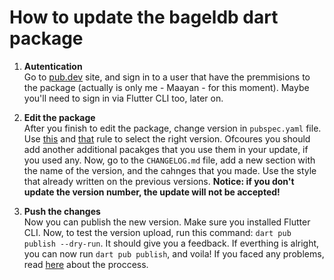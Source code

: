 # How to update the bageldb dart package

1. **Autentication**<br/>
Go to [pub.dev](pub.dev) site, and sign in to a user that have the premmisions to the package (actually is only me - Maayan - for this moment). Maybe you'll need to sign in via Flutter CLI too, later on.

2. **Edit the package**<br/>
After you finish to edit the package, change version in ```pubspec.yaml``` file. Use [this](https://semver.org/spec/v2.0.0-rc.1.html) and [that](https://dart.dev/tools/pub/versioning) rule to select the right version. Ofcoures you should add another additional pacakges that you use them in your update, if you used any.
Now, go to the ```CHANGELOG.md``` file, add a new section with the name of the version, and the cahnges that you made. Use the style that already written on the previous versions. **Notice: if you don't update the version number, the update will not be accepted!** 

3. **Push the changes**<br/>
Now you can publish the new version. Make sure you installed Flutter CLI. Now, to test the version upload, run this command: ```dart pub publish --dry-run```. It should give you a feedback. 
If everthing is alright, you can now run ```dart pub publish```, and voila!
If you faced any problems, read [here](https://dart.dev/tools/pub/publishing) about the proccess.
